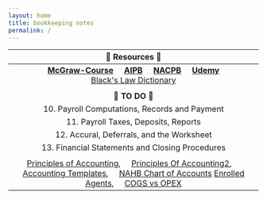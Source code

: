 ```yaml
---
layout: home
title: bookkeeping notes
permalink: /
---
```



| :honeybee: Resources :honeybee: |
|:---------:|
| [**McGraw-Course**](https://connect.mheducation.com/connect/hmStudentCourseList.do) &nbsp; &nbsp; [**AIPB**](https://aipb.org) &nbsp; &nbsp; [**NACPB**](https://www.certifiedpublicbookkeeper.org) &nbsp; &nbsp; [**Udemy**](https://www.udemy.com/) <br> [Black's Law Dictionary](https://thelawdictionary.org/)|
||
| :hatching_chick: **TO DO** :hatching_chick: |
|10. Payroll Computations, Records and Payment|
|11. Payroll Taxes, Deposits, Reports|
|12. Accural, Deferrals, and the Worksheet|
|13. Financial Statements and Closing Procedures|
||
|[Principles of Accounting](https://openstax.org/books/principles-financial-accounting/pages/10-3-calculate-the-cost-of-goods-sold-and-ending-inventory-using-the-perpetual-method), &nbsp; &nbsp;  [Principles Of Accounting2](https://www.principlesofaccounting.com/illustrative-entries/freight/), &nbsp; &nbsp;  [Accounting Templates](https://www.wordstemplatespro.com/accounting-excel-templates.html), &nbsp; &nbsp;  [NAHB Chart of Accounts](https://www.nahb.org/-/media/NAHB/nahb-community/docs/member-benefits/knowledge/biztools/nahb-chart-of-accounts-2016.pdf) [Enrolled Agents](https://www.irs.gov/tax-professionals/enrolled-agents), &nbsp; &nbsp;  [COGS vs OPEX](https://www.investopedia.com/ask/answers/101314/what-are-differences-between-operating-expenses-and-cost-goods-sold-cogs.asp)|